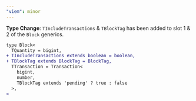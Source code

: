 ```yaml
---
"viem": minor
---
```


**Type Change**: `TIncludeTransactions` & `TBlockTag` has been added to slot 1 & 2 of the `Block` generics.

```diff
type Block<
  TQuantity = bigint,
+ TIncludeTransactions extends boolean = boolean,
+ TBlockTag extends BlockTag = BlockTag,
  TTransaction = Transaction<
    bigint,
    number,
    TBlockTag extends 'pending' ? true : false
  >,
>
```
